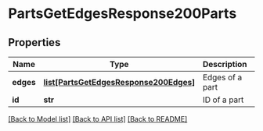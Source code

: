# PartsGetEdgesResponse200Parts

## Properties
Name | Type | Description | Notes
------------ | ------------- | ------------- | -------------
**edges** | [**list[PartsGetEdgesResponse200Edges]**](PartsGetEdgesResponse200Edges.md) | Edges of a part | [optional] 
**id** | **str** | ID of a part | [optional] 

[[Back to Model list]](../README.md#documentation-for-models) [[Back to API list]](../README.md#documentation-for-api-endpoints) [[Back to README]](../README.md)


